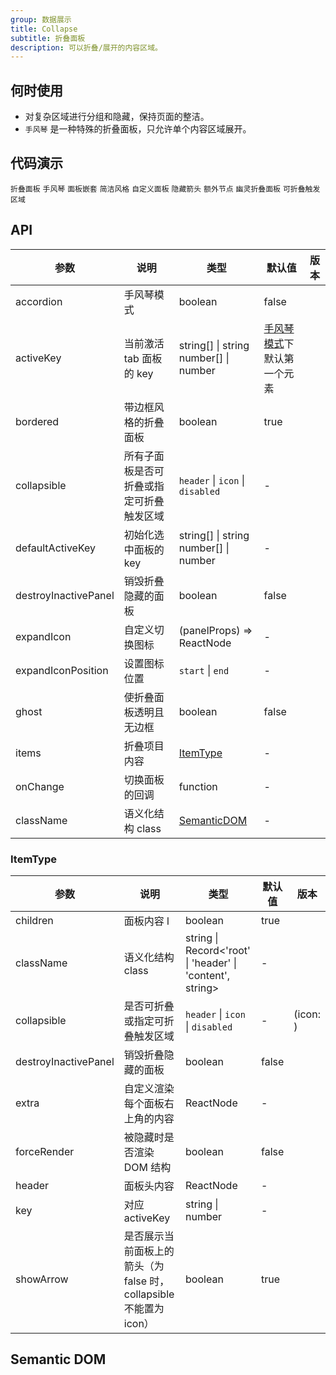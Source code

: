```yaml
---
group: 数据展示
title: Collapse
subtitle: 折叠面板
description: 可以折叠/展开的内容区域。
---
```


## 何时使用

- 对复杂区域进行分组和隐藏，保持页面的整洁。
- `手风琴` 是一种特殊的折叠面板，只允许单个内容区域展开。

## 代码演示

<!-- prettier-ignore -->
<code src="./demo/basic.tsx">折叠面板</code>
<code src="./demo/accordion.tsx">手风琴</code>
<code src="./demo/mix.tsx">面板嵌套</code>
<code src="./demo/borderless.tsx">简洁风格</code>
<code src="./demo/custom.tsx">自定义面板</code>
<code src="./demo/noarrow.tsx">隐藏箭头</code>
<code src="./demo/extra.tsx">额外节点</code>
<code src="./demo/ghost.tsx">幽灵折叠面板</code>
<code src="./demo/collapsible.tsx">可折叠触发区域</code>

## API

| 参数 | 说明 | 类型 | 默认值 | 版本 |
| --- | --- | --- | --- | --- |
| accordion | 手风琴模式 | boolean | false |  |
| activeKey | 当前激活 tab 面板的 key | string\[] \| string <br/> number\[] \| number | [手风琴模式](#collapse-demo-accordion)下默认第一个元素 |  |
| bordered | 带边框风格的折叠面板 | boolean | true |  |
| collapsible | 所有子面板是否可折叠或指定可折叠触发区域 | `header` \| `icon` \| `disabled` | - |  |
| defaultActiveKey | 初始化选中面板的 key | string\[] \| string<br/> number\[] \| number | - |  |
| destroyInactivePanel | 销毁折叠隐藏的面板 | boolean | false |  |
| expandIcon | 自定义切换图标 | (panelProps) => ReactNode | - |  |
| expandIconPosition | 设置图标位置 | `start` \| `end` | - |  |
| ghost | 使折叠面板透明且无边框 | boolean | false |  |
| items | 折叠项目内容 | [ItemType](#itemtype) | - |  |
| onChange | 切换面板的回调 | function | - |  |
| className | 语义化结构 class | [SemanticDOM](#semantic-dom) | - |  |

### ItemType

| 参数 | 说明 | 类型 | 默认值 | 版本 |
| --- | --- | --- | --- | --- |
| children | 面板内容 l | boolean | true |  |
| className | 语义化结构 class | string \| Record&lt;'root' \| 'header' \| 'content', string> | - |  |
| collapsible | 是否可折叠或指定可折叠触发区域 | `header` \| `icon` \| `disabled` | - | (icon: ) |
| destroyInactivePanel | 销毁折叠隐藏的面板 | boolean | false |  |
| extra | 自定义渲染每个面板右上角的内容 | ReactNode | - |  |
| forceRender | 被隐藏时是否渲染 DOM 结构 | boolean | false |  |
| header | 面板头内容 | ReactNode | - |  |
| key | 对应 activeKey | string \| number | - |  |
| showArrow | 是否展示当前面板上的箭头（为 false 时，collapsible 不能置为 icon） | boolean | true |  |

## Semantic DOM

<code src="./demo/_semantic.tsx" simplify></code>

